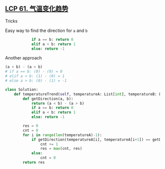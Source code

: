 



## [LCP 61. 气温变化趋势](https://leetcode.cn/problems/6CE719/)

Tricks

Easy way to find the direction for `a` and `b`

```python
            if a == b: return 0
            elif a < b: return 1
            else: return -1
```

Another approach

```python
(a < b) - (a > b)
# if a == b: (0) - (0) = 0
# elif a < b: (1) - (0) = 1
# else a > b: (0) - (1) = -1
```



```python
class Solution:
    def temperatureTrend(self, temperatureA: List[int], temperatureB: List[int]) -> int:
        def getDirection(a, b):
            return (a < b) - (a > b)
            if a == b: return 0
            elif a < b: return 1
            else: return -1

        res = 0
        cnt = 0
        for i in range(len(temperatureA)-1):
            if getDirection(temperatureA[i], temperatureA[i+1]) == getDirection(temperatureB[i], temperatureB[i+1]):
                cnt += 1
                res = max(cnt, res)
            else:
                cnt = 0
        return res
            

```

